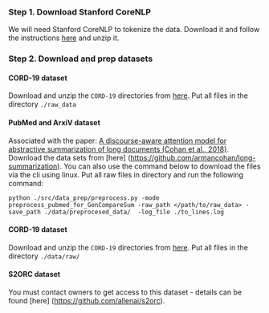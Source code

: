 ###  Step 1. Download Stanford CoreNLP
We will need Stanford CoreNLP to tokenize the data. Download it and follow the instructions [here](https://stanfordnlp.github.io/CoreNLP/) and unzip it.

### Step 2. Download and prep datasets 

#### CORD-19 dataset
Download and unzip the `CORD-19` directories from [here](https://allenai.org/data/cord-19). Put all files in the directory `./raw_data`

#### PubMed and ArxiV dataset
Associated with the paper: [A discourse-aware attention model for abstractive summarization of long documents (Cohan et al., 2018)](https://aclanthology.org/N18-2097.pdf). Download the data sets from [here] (https://github.com/armancohan/long-summarization). You can also use the command below to download the files via the cli using linux. Put all raw files in directory and run the following command:

```
python ./src/data_prep/preprocess.py -mode preprocess_pubmed_for_GenCompareSum -raw_path </path/to/raw_data> -save_path ./data/preprocesed_data/  -log_file ./to_lines.log
```

#### CORD-19 dataset
Download and unzip the `CORD-19` directories from [here](https://allenai.org/data/cord-19). Put all files in the directory `./data/raw/`

####  S2ORC dataset
You must contact owners to get access to this dataset - details can be found [here] (https://github.com/allenai/s2orc). 

